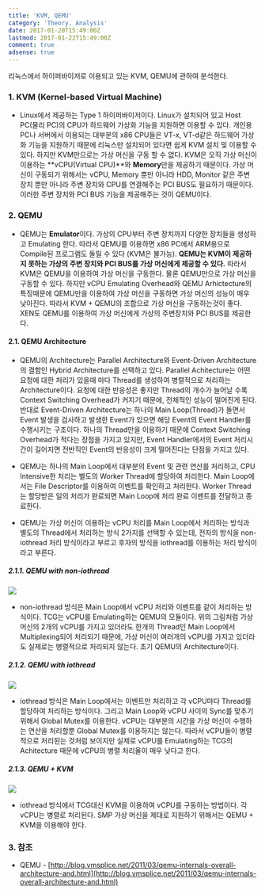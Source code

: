 ```yaml
---
title: 'KVM, QEMU'
category: 'Theory, Analysis'
date: 2017-01-20T15:49:00Z
lastmod: 2017-01-22T15:49:00Z
comment: true
adsense: true
---
```


리눅스에서 하이퍼바이저로 이용되고 있는 KVM, QEMU에 관하여 분석한다.

### 1. KVM (Kernel-based Virtual Machine)

* Linux에서 제공하는 Type 1 하이퍼바이저이다. Linux가 설치되어 있고 Host PC(물리 PC)의 CPU가 하드웨어 가상화 기능을 지원하면 이용할 수 있다. 개인용 PC나 서버에서 이용되는 대부분의 x86 CPU들은 VT-x, VT-d같은 하드웨어 가상화 기능을 지원하기 때문에 리눅스만 설치되어 있다면 쉽게 KVM 설치 및 이용할 수 있다. 하지만 KVM만으로는 가상 머신을 구동 할 수 없다. KVM은 오직 가상 머신이 이용하는 **vCPU(Virtual CPU)**와 **Memory**만을 제공하기 때문이다. 가상 머신이 구동되기 위해서는 vCPU, Memory 뿐만 아니라 HDD, Monitor 같은 주변 장치 뿐만 아니라 주변 장치와 CPU를 연결해주는 PCI BUS도 필요하기 때문이다. 이러한 주변 장치와 PCI BUS 기능을 제공해주는 것이 QEMU이다.

### 2. QEMU

* QEMU는 **Emulator**이다. 가상의 CPU부터 주변 장치까지 다양한 장치들을 생성하고 Emulating 한다. 따라서 QEMU를 이용하면 x86 PC에서 ARM용으로 Compile된 프로그램도 돌릴 수 있다 (KVM은 불가능). **QEMU는 KVM이 제공하지 못하는 가상의 주변 장치와 PCI BUS를 가상 머신에게 제공할 수 있다.** 따라서 KVM은 QEMU을 이용하여 가상 머신을 구동한다. 물론 QEMU만으로 가상 머신을 구동할 수 있다. 하지만 vCPU Emulating Overhead와 QEMU Arhictecture의 특징때문에 QEMU만을 이용하여 가상 머신을 구동하면 가상 머신의 성능이 매우 낮아진다. 따라서 KVM + QEMU의 조합으로 가상 머신을 구동하는것이 좋다. XEN도 QEMU를 이용하여 가상 머신에게 가상의 주변장치와 PCI BUS를 제공한다.

#### 2.1. QEMU Architecture

* QEMU의 Architecture는 Parallel Architecture와 Event-Driven Architecture의 결함인 Hybrid Architecture를 선택하고 있다. Parallel Achitecture는 어떤 요청에 대한 처리가 있을때 마다 Thread를 생성하여 병렬적으로 처리하는 Architecture이다. 요청에 대한 반응성은 좋지만 Thread의 개수가 늘어날 수록 Context Switching Overhead가 커지기 때문에, 전체적인 성능이 떨어진게 된다. 반대로 Event-Driven Architecture는 하나의 Main Loop(Thread)가 돌면서 Event 발생을 검사하고 발생한 Event가 있으면 해당 Event의 Event Handler를 수행시키는 구조이다. 하나의 Thread만을 이용하기 때문에 Context Switching Overhead가 적다는 장점을 가지고 있지만, Event Handler에서의 Event 처리시간이 길어지면 전반직인 Event의 반응성이 크게 떨어진다는 단점을 가지고 있다. 

* QEMU는 하나의 Main Loop에서 대부분의 Event 및 관련 연산를 처리하고, CPU Intensive한 처리는 별도의 Worker Thread에 할당하여 처리한다. Main Loop에서는 File Descriptor를 이용하여 이벤트를 확인하고 처리한다. Worker Thread는 할당받은 일의 처리가 완료되면 Main Loop에 처리 완료 이벤트를 전달하고 종료한다. 

* QEMU는 가상 머신이 이용하는 vCPU 처리를 Main Loop에서 처리하는 방식과 별도의 Thread에서 처리하는 방식 2가지를 선택할 수 있는데, 전자의 방식을 non-iothread 처리 방식이라고 부르고 후자의 방식을 iothread를 이용하는 처리 방식이라고 부른다.



##### 2.1.1. QEMU with non-iothread

![]({{site.baseurl}}/images/theory_analysis/KVM_QEMU/QEMU_non-iothread.PNG)

* non-iothread 방식은 Main Loop에서 vCPU 처리와 이벤트를 같이 처리하는 방식이다. TCG는 vCPU를 Emulating하는 QEMU의 모듈이다. 위의 그림처럼 가상 머신의 2개의 vCPU를 가지고 있더라도 한개의 Thread인 Main Loop에서 Multiplexing되어 처리되기 때문에, 가상 머신이 여러개의 vCPU를 가지고 있더라도 실제로는 병렬적으로 처리되지 않는다. 초기 QEMU의 Architecture이다.

##### 2.1.2. QEMU with iothread

![]({{site.baseurl}}/images/theory_analysis/KVM_QEMU/QEMU_iothread.PNG)

* iothread 방식은 Main Loop에서는 이벤트만 처리하고 각 vCPU마다 Thread를 할당하여 처리하는 방식이다. 그리고 Main Loop와 vCPU 사이의 Sync를 맞추기 위해서 Global Mutex를 이용한다. vCPU는 대부분의 시간을 가상 머신이 수행하는 연산을 처리할뿐 Global Mutex를 이용하지는 않는다. 따라서 vCPU들이 병렬적으로 처리된는 것처럼 보이지만 실제로 vCPU를 Emulating하는 TCG의 Achitecture 때문에 vCPU의 병렬 처리율이 매우 낮다고 한다. 

##### 2.1.3. QEMU + KVM

![]({{site.baseurl}}/images/theory_analysis/KVM_QEMU/QEMU_KVM.PNG)

* iothread 방식에서 TCG대신 KVM을 이용하여 vCPU를 구동하는 방법이다. 각 vCPU는 병렬로 처리된다. SMP 가상 머신을 제대로 지원하기 위해서는 QEMU + KVM을 이용해야 한다. 

### 3. 참조

* QEMU - [http://blog.vmsplice.net/2011/03/qemu-internals-overall-architecture-and.html](http://blog.vmsplice.net/2011/03/qemu-internals-overall-architecture-and.html)
